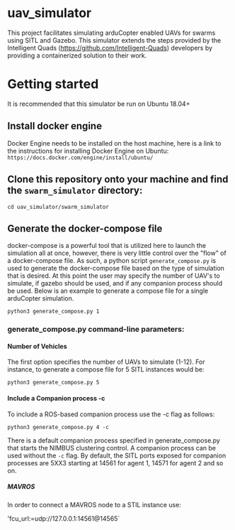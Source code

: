 # uav_simulator
This project facilitates simulating arduCopter enabled UAVs for swarms using SITL and Gazebo. This simulator extends the steps provided by the Intelligent Quads (https://github.com/Intelligent-Quads) developers by providing a containerized solution to their work. 

# Getting started
It is recommended that this simulator be run on Ubuntu 18.04+

## Install docker engine
Docker Engine needs to be installed on the host machine, here is a link to the instructions for installing Docker Engine on Ubuntu:
`https://docs.docker.com/engine/install/ubuntu/`

## Clone this repository onto your machine and find the `swarm_simulator` directory:
`cd uav_simulator/swarm_simulator`

## Generate the docker-compose file
docker-compose is a powerful tool that is utilized here to launch the simulation all at once, however, there is very little control over
the "flow" of a docker-compose file. As such, a python script `generate_compose.py` is used to generate the docker-compose file based
on the type of simulation that is desired. At this point the user may specify the number of UAV's to simulate, if gazebo should be used,
and if any companion process should be used. Below is an example to generate a compose file for a single arduCopter simulation. 

`python3 generate_compose.py 1`

### generate_compose.py command-line parameters:

#### Number of Vehicles
The first option specifies the number of UAVs to simulate (1-12). For instance, to generate a compose file for 5 SITL instances would be:

`python3 generate_compose.py 5`

#### Include a Companion process -c
To include a ROS-based companion process use the -c flag as follows:

`python3 generate_compose.py 4 -c`

There is a default companion process specified in generate_compose.py that starts the NIMBUS clustering control. A companion process can
be used without the `-c` flag. By default, the SITL ports exposed for companion processes are 5XX3 starting at 14561 for agent 1, 14571
for agent 2 and so on.

##### MAVROS
In order to connect a MAVROS node to a STIL instance use:

'fcu_url:=udp://127.0.0.1:14561@14565`





